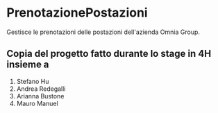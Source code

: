 # PrenotazionePostazioni
Gestisce le prenotazioni delle postazioni dell'azienda Omnia Group.

## Copia del progetto fatto durante lo stage in 4H insieme a
1) Stefano Hu
2) Andrea Redegalli
3) Arianna Bustone
4) Mauro Manuel
